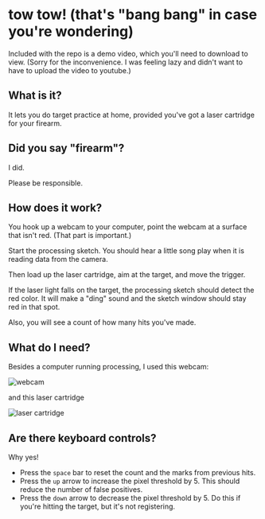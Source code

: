 # tow tow! (that's "bang bang" in case you're wondering)

Included with the repo is a demo video, which you'll need to download to view. (Sorry for the inconvenience. I was feeling lazy and didn't want to have to upload the video to youtube.)

## What is it?

It lets you do target practice at home, provided you've got a laser cartridge for your firearm.

## Did you say "firearm"?

I did. 

Please be responsible.

## How does it work?

You hook up a webcam to your computer, point the webcam at a surface that isn't red. (That part is important.) 

Start the processing sketch. You should hear a little song play when it is reading data from the camera.

Then load up the laser cartridge, aim at the target, and move the trigger.

If the laser light falls on the target, the processing sketch should detect the red color. It will make a "ding" sound and the sketch window should stay red in that spot.

Also, you will see a count of how many hits you've made.

## What do I need?

Besides a computer running processing, I used this webcam:

![webcam](https://raw.githubusercontent.com/radishmouse/tow_tow_practice/master/webcam.jpg)

and this laser cartridge

![laser cartridge](https://raw.githubusercontent.com/radishmouse/tow_tow_practice/master/cartridge.jpg)


## Are there keyboard controls?

Why yes!

- Press the `space` bar to reset the count and the marks from previous hits.
- Press the `up` arrow to increase the pixel threshold by 5. This should reduce the number of false positives.
- Press the `down` arrow to decrease the pixel threshold by 5. Do this if you're hitting the target, but it's not registering.


